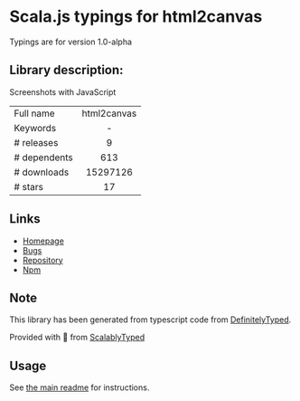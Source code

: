 
# Scala.js typings for html2canvas

Typings are for version 1.0-alpha

## Library description:
Screenshots with JavaScript

|                    |                 |
| ------------------ | :-------------: |
| Full name          | html2canvas |
| Keywords           | - |
| # releases         | 9 |
| # dependents       | 613 |
| # downloads        | 15297126 |
| # stars            | 17 |

## Links
- [Homepage](https://html2canvas.hertzen.com)
- [Bugs](https://github.com/niklasvh/html2canvas/issues)
- [Repository](https://github.com/niklasvh/html2canvas)
- [Npm](https://www.npmjs.com/package/html2canvas)
    


## Note
This library has been generated from typescript code from [DefinitelyTyped](https://definitelytyped.org).

Provided with :purple_heart: from [ScalablyTyped](https://github.com/oyvindberg/ScalablyTyped)

## Usage
See [the main readme](../../readme.md) for instructions.


